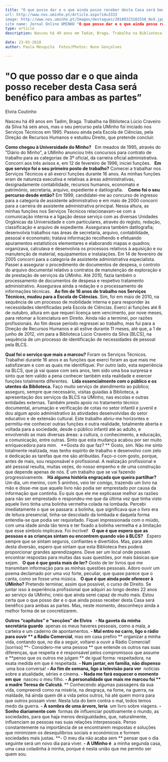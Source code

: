 ```yaml
---
title: "O que posso dar e o que ainda posso receber desta Casa será benéfico para ambas as partes”
url: http://www.nos.uminho.pt/Article.aspx?id=3333
image: http://www.nos.uminho.pt/Images/destaques/20180323102558_Ns9.jpg
site name: Jornal Online UMINHO "O que posso dar e o que ainda posso receber desta Casa será benéfico para ambas as partes”
type: article
description: Nasceu há 49 anos em Tadim, Braga. Trabalha na Biblioteca Lúcio Craveiro da Silva há seis anos, mas o seu percurso pela UMinho foi iniciado nos Serviços Técnicos em 1995. Passou ainda pela Escola de Ciências, pela Direção de Recursos Humanos e estudou Direito, que pretende concluir.

date: 23-03-2018
author: Paula Mesquita  Fotos/Photos: Nuno Gonçalves

---
```

# "O que posso dar e o que ainda posso receber desta Casa será benéfico para ambas as partes”


  

Elvira Coutinho

Nasceu há 49 anos em Tadim, Braga. Trabalha na Biblioteca Lúcio Craveiro da Silva há seis anos, mas o seu percurso pela UMinho foi iniciado nos Serviços Técnicos em 1995. Passou ainda pela Escola de Ciências, pela Direção de Recursos Humanos e estudou Direito, que pretende concluir.

**Como chegou à Universidade do Minho?**  
Em meados de 1995, através do "Diário do Minho", a UMinho anunciou três concursos para contrato de trabalho para as categorias de 3º oficial, da carreira oficial administrativa. Concorri aos três avisos e, em 12 de fevereiro de 1996, iniciei funções.
 
**Em que serviço foi o seu primeiro posto de trabalho?** 
Comecei a trabalhar nos Serviços Técnicos e ali exerci funções durante 16 anos. As minhas funções eram de natureza executiva e relativas a áreas administrativas, designadamente contabilidade, recursos humanos, economato e património, secretaria, arquivo, expediente e datilografia. 
 
**Como foi o seu percurso desde então?** 
Em 1999, candidatei-me ao concurso de ingresso para a categoria de assistente administrativo e em maio de 2000 concorri para a carreira de assistente administrativa principal. Nessa altura, as minhas funções nos Serviços Técnicos relacionavam-se com a comunicação interna e a ligação desse serviço com as diversas Unidades Orgânicas da Universidade e com particulares, através do registo, redação, classificação e arquivo de expediente. Assegurava também datilografia; desenvolvia trabalhos nas áreas de secretaria, arquivo, contabilidade, pessoal e economato; tratava informação recolhendo e efetuando apuramentos estatísticos elementares e elaborando mapas e quadros; organizava, calculava e desenvolvia os processos relativos à aquisição e ou manutenção de material, equipamentos e instalações. Em 14 de fevereiro de 2005 concorri para a categoria de assistente administrativa especialista. Passei a assegurar o procedimento de documentos de despesa, o controlo do arquivo documental relativo a contratos de manutenção de exploração e de prestação de serviços da UMinho. Até 2010, fazia também o processamento de documentos de despesa e respetivo tratamento administrativo. Assegurava ainda a redação e o processamento de informações técnicas.
 
**Ao fim de 16 anos de trabalho nos Serviços Técnicos, mudou para a Escola de Ciências.** 
Sim, foi em maio de 2010, na sequência de um processo de mobilidade interna e para responder às necessidades identificadas pela Escola de Ciências. Exerci aí funções até 6 de outubro, altura em que requeri licença sem vencimento, por nove meses, para retomar a licenciatura em Direito. Ainda não a terminei, por razões profissionais. Ao fim desse período regressei ao trabalho, mas fui para a Direção de Recursos Humanos e ali estive durante 11 meses, até que, a 1 de junho de 2012, vim para a Biblioteca Lúcio Craveiro da Silva [BLCS], na sequência de um processo de identificação de necessidades de pessoal pela BLCS.

**Qual foi o serviço que mais a marcou?** 
Foram os Serviços Técnicos. Trabalhei durante 16 anos e as funções que exerci foram as que mais me satisfizeram e com as quais me identifiquei. Por outro lado, esta experiência na BLCS, que já vai quase com seis anos, tem sido uma boa surpresa e sinto que tem valido a pena conhecer também esta realidade e exercer funções totalmente diferentes.
 
**Lida essencialmente com o público e os utentes da Biblioteca.** 
Faço muito serviço de atendimento ao público; asseguro, sempre que necessário, visitas guiadas à Biblioteca, a apresentação dos serviços da BLCS na UMinho, nas escolas e outras entidades externas. Também presto apoio no tratamento técnico documental, arrumação e verificação de cotas no setor infantil e juvenil e dou algum apoio administrativo às atividades desenvolvidas do setor educativo e de extensão cultural. Este trabalho abriu-me horizontes e permitiu-me conhecer outras funções e outra realidade, totalmente aberta e voltada para a sociedade, desde o público infantil até ao adulto, e envolvendo as mais diversas áreas: a cultura, o conhecimento, a educação, a comunicação, entre outras. Sinto que esta mudança acabou por ser muito enriquecedora para mim.
 
**Gosta do que faz? ** 
Gosto, sim. Não me sinto totalmente realizada, mas tenho espírito de trabalho e desenvolvo com zelo e dedicação as tarefas que me são atribuídas. Faço-o com gosto, porque, antes de mais, sou responsável e profissional. A realização profissional e até pessoal resulta, muitas vezes, do nosso empenho e de uma construção que depende apenas de nós. É um trabalho que se vai fazendo progressivamente.
 
**Há alguma história engraçada que queira partilhar?**  
Um dia, um menino, com 5 aninhos, veio ter comigo, trazendo um livro na mão e disse-me que aquele livro não podia ser emprestado por causa da informação que continha. Eu quis que ele me explicasse melhor as razões para não ser emprestado e respondeu-me que da última vez que tinha visto aquele livro tinha uma bolinha vermelha colada na lombada. Percebi imediatamente o que se passara: a bolinha, que significava que o livro era de leitura presencial, tinha-se descolado da lombada e daquela forma entendia-se que podia ser requisitado. Fiquei impressionada com o miúdo, com uma idade ainda tão tenra e ter fixado a bolinha vermelha e a limitação que esse símbolo implicava. Foi incrível!
 
**O que é que espera que as pessoas e as crianças sintam ou encontrem quando vão à BLCS?**  
Espero sempre que se sintam seguros, confiantes e divertidos. Mas, para além desta diversão, espero que sintam que esta Biblioteca lhes poderá proporcionar grandes aprendizagens. Deve ser um local onde possam encontrar respostas para muitas das suas questões, por mais básicas que sejam.
 
**O que é que gosta mais de ler?** 
Gosto de ler livros que me transmitam informação para as minhas questões pessoais. Adoro ouvir um poema declamado por uma voz forte, peculiar, que quase parece que o canta, como se fosse uma música.
 
**O que é que ainda pode oferecer à UMinho?** 
Pretendo terminar, assim que possível, o curso de Direito. Se juntar isso à experiência profissional que adquiri ao longo destes 22 anos ao serviço da UMinho, creio que ainda serei capaz de muito mais. Estou certa que o que posso dar e o que ainda posso receber desta Casa será benéfico para ambas as partes. Mas, neste momento, desconheço ainda a melhor forma de se concretizarem. 
 
 

**Outros “capítulos” e “secções” de Elvira** 
 
**- Na gaveta da minha secretária guardo**  apenas os meus haveres pessoais, como a mala, a carteira e um caderno de apontamentos.
**- Mal entro no carro, ligo o rádio para ouvir ** a Rádio Comercial**, mas em casa prefiro ** organizar a minha vida, contando que, no dia a seguir, voltarei a ouvir a Rádio Comercial! [sorriso]
**- Considero-me uma pessoa ** que entende os outros nas suas diferenças, que respeita e é responsável pelos compromissos que assume e **penso que os outros me julgam ** de igual forma: respeitadora, na exata medida em que é respeitada.
**- Num jantar, em família, não dispenso**  uma boa conversa!
**- Ao fim de semana, ligo a televisão para ver**  notícias sobre a atualidade, séries e cinema.
**- Nada me fará esquecer o momento em que**  nasceu o meu filho.
**- A personalidade que mais me marcou foi ** a madre Teresa de Calcutá**. ** Conhecendo algumas passagens da sua vida, compreendi como na miséria, na desgraça, na fome, na guerra, na maldade, há ainda quem dê a vida pelos outros, há até quem morra para que outros possam viver. Nesta luta do bem contra o mal, todos temos medo da guerra.
**- À sombra de uma árvore, leria**  um livro sobre viagens.
**- Sonho diariamente com**  formas de influenciar positivamente o mundo, as sociedades, para que haja menos desigualdades, que, naturalmente, influenciam as pessoas nas suas relações interpessoais. Penso constantemente na importância de se encontrarem respostas e soluções que minimizem os desequilíbrios sociais e económicos e formem sociedades mais justas.
**- O meu dia não acaba sem ** pensar que o dia seguinte será um novo dia para viver.
**- A UMinho é**  a minha segunda casa, uma casa coladinha à minha, porque é nesta união que me permito ser quem sou.
 


